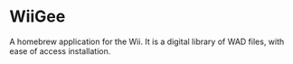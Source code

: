 # WiiGee
A homebrew application for the Wii. It is a digital library of WAD files, with ease of access installation.
